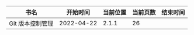 | 书名             | 开始时间   | 当前位置 | 当前页数 | 结束时间 |
| ---------------- | ---------- | -------- | -------- | -------- |
| Git 版本控制管理 | 2022-04-22 | 2.1.1    | 26       |          |

